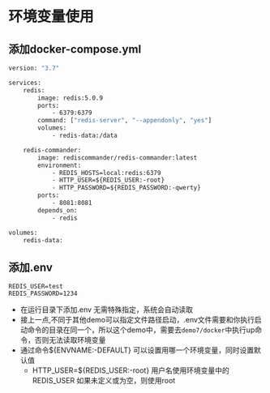 # 环境变量使用

## 添加docker-compose.yml

```dockerfile
version: "3.7"

services: 
    redis:
        image: redis:5.0.9
        ports: 
            - 6379:6379
        command: ["redis-server", "--appendonly", "yes"]
        volumes:
            - redis-data:/data

    redis-commander:
        image: rediscommander/redis-commander:latest
        environment:
            - REDIS_HOSTS=local:redis:6379
            - HTTP_USER=${REDIS_USER:-root}
            - HTTP_PASSWORD=${REDIS_PASSWORD:-qwerty}
        ports:
            - 8081:8081
        depends_on:
            - redis

volumes: 
    redis-data:
```

## 添加.env

```env
REDIS_USER=test
REDIS_PASSWORD=1234
```

* 在运行目录下添加.env 无需特殊指定，系统会自动读取
* 接上一点,不同于其他demo可以指定文件路径启动，.env文件需要和你执行启动命令的目录在同一个，所以这个demo中，需要去`demo7/docker`中执行up命令，否则无法读取环境变量
* 通过命令${ENVNAME:-DEFAULT} 可以设置用哪一个环境变量，同时设置默认值
  * HTTP_USER=${REDIS_USER:-root} 用户名使用环境变量中的REDIS_USER 如果未定义或为空，则使用root